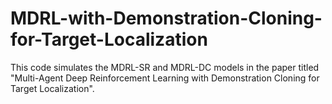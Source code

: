 # MDRL-with-Demonstration-Cloning-for-Target-Localization
This code simulates the MDRL-SR and MDRL-DC models in the paper titled "Multi-Agent Deep Reinforcement Learning with Demonstration Cloning for Target Localization".
